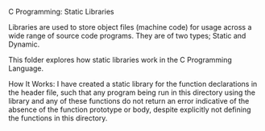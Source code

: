 C Programming: Static Libraries

Libraries are used to store object files (machine code) for usage across a wide range of source code programs. They are of two types; Static and Dynamic.

This folder explores how static libraries work in the C Programming Language.

How It Works:
I have created a static library for the function declarations in the header file, such that any program being run in this directory using the library and any of these functions do not return an error indicative of the absence of the function prototype or body, despite explicitly not defining the functions in this directory.

